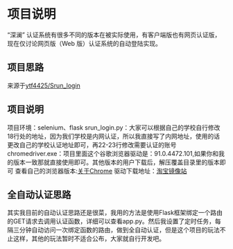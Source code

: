 # 项目说明
“深澜” 认证系统有很多不同的版本在被实际使用，有客户端版也有网页认证版，现在仅讨论网页版（Web 版）认证系统的自动登陆实现。

## 项目思路
来源于[ytf4425/Srun_login](https://github.com/ytf4425/Srun_login/)

## 项目说明
项目环境：selenium、flask
srun_login.py：大家可以根据自己的学校自行修改18行处的地址，因为我们学校是内网认证，所以我直接写了内网地址，使用的话更改自己的学校认证地址即可，再22-23行修改需要认证的账号
chromedriver.exe：项目里面这个谷歌浏览器驱动是：91.0.4472.101,如果你和我的版本一致那就直接使用即可。其他版本的用户下载后，解压覆盖目录里的版本即可
查看自己的浏览器版本:[关于Chrome](chrome://settings/help)
驱动下载地址：[淘宝镜像站](http://npm.taobao.org/mirrors/chromedriver/)

## 全自动认证思路
其实我目前的自动认证思路还是很菜，我用的方法是使用Flask框架绑定一个路由的GET请求去调用认证函数，详细可以查看app.py。然后我设置了定时任务，每隔三分钟自动访问一次绑定函数的路由，做到全自动认证，但是这个项目的玩法不止这样，其他的玩法暂时不适合公布，大家就自行开发吧。